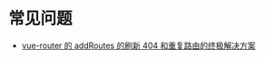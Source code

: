# 常见问题

- [vue-router 的 addRoutes 的刷新 404 和重复路由的终极解决方案](https://juejin.im/post/6844903937141637127)

